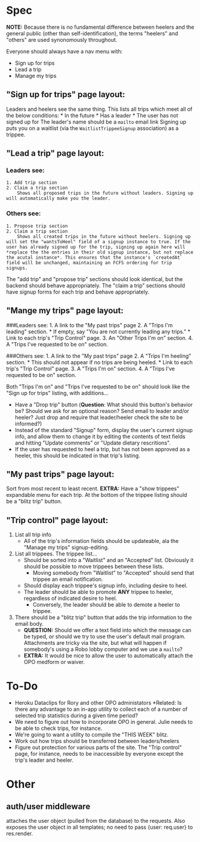 Spec
======
**NOTE:** Because there is no fundamental difference between heelers and the general public (other than self-identification), the terms "heelers" and "others" are used synonomously throughout. 

Everyone should always have a nav menu with:
* Sign up for trips
* Lead a trip
* Manage my trips

"Sign up for trips" page layout:
--------------------------------
Leaders and heelers see the same thing. 
This lists all trips which meet all of the below conditions:
	* In the future
	* Has a leader
	* The user has not signed up for
The leader's name should be a `mailto` email link
Signing up puts you on a waitlist (via the `WaitlistTrippeeSignup` association) as a trippee.  


"Lead a trip" page layout:
------------------------------
### Leaders see:
	1. Add trip section
	2. Claim a trip section
		Shows all proposed trips in the future without leaders. Signing up will automatically make you the leader. 

### Others see:
	1. Propose trip section
	2. Claim a trip section
		Shows all created trips in the future without heelers. Signing up will set the "wantsToHeel" field of a signup instance to true. If the user has already signed up for the trip, signing up again here will *replace the the entries in their old signup instance, but not replace the acutal instance*. This ensures that the instance's `createdAt` field will be unchanged, maintaining an FCFS ordering for trip signups. 

The "add trip" and "propose trip" sections should look identical, but the backend should behave appropriately. 
The "claim a trip" sections should have signup forms for each trip and behave appropriately. 

"Mange my trips" page layout:
------------------------------
###Leaders see:
	1. A link to the "My past trips" page
	2. A "Trips I'm leading" section. 
		* If empty, say "You are not currently leading any trips." 
		* Link to each trip's "Trip Control" page.
	3. An "Other Trips I'm on" section.
	4. A "Trips I've requested to be on" section.

###Others see:
	1. A link to the "My past trips" page
	2. A "Trips I'm heeling" section. 
		* This should not appear if no trips are being heeled. 
		* Link to each trip's "Trip Control" page.
	3. A "Trips I'm on" section.
	4. A "Trips I've requested to be on" section. 

Both "Trips I'm on" and "Trips I've requested to be on" should look like the "Sign up for trips" listing, with additions...
* Have a "Drop trip" button (**Question**: What should this button's behavior be? Should we ask for an optional reason? Send email to leader and/or heeler? Just drop and require that leader/heeler check the site to be informed?)	
* Instead of the standard "Signup" form, display the user's current signup info, and allow them to change it by editing the contents of text fields and hitting "Update comments" or "Update dietary rescritions".
* If the user has requested to heel a trip, but has not been approved as a heeler, this should be indicated in that trip's listing. 


"My past trips" page layout:
-----------------------------
Sort from most recent to least recent. 
**EXTRA:** Have a "show trippees" expandable menu for each trip. At the bottom of the trippee listing should be a "blitz trip" button. 

"Trip control" page layout:
----------------------------
1. List all trip info
	* All of the trip's information fields should be updateable, ala the "Manage my trips" signup-editing. 
2. List all trippees. The trippee list...
	* Should be sorted into a "Waitlist" and an "Accepted" list. Obviously it should be possible to move trippees between these lists.
		* Moving somebody from "Waitlist" to "Accepted" should send that trippee an email notification. 
	* Should display each trippee's signup info, including desire to heel. 
	* The leader should be able to promote __ANY__ trippee to heeler, regardless of indicated desire to heel. 
		* Conversely, the leader should be able to demote a heeler to trippee. 
3. There should be a "blitz trip" button that adds the trip information to the email body.
	+ **QUESTION:** Should we offer a text field into which the message can be typed, or should we try to use the user's default mail program. Attachments are tricky via the site, but what will happen if somebody's using a Robo lobby computer and we use a `mailto`?
	+ **EXTRA:** It would be nice to allow the user to automatically attach the OPO medform or waiver.

To-Do
======
* Heroku Dataclips for Rory and other OPO administators
	*Related: Is there any advantage to an in-app utility to collect each of a number of selected trip statistics during a given time period?
* We need to figure out how to incorporate OPO in general. Julie needs to be able to check trips, for instance. 
* We're going to want a utility to compile the "THIS WEEK" blitz. 
* Work out how trips should be transferred between leaders/heelers
* Figure out protection for various parts of the site. The "Trip control" page, for instance, needs to be inaccessible by everyone except the trip's leader and heeler. 

Other
======

auth/user middleware
--------------------
attaches the user object (pulled from the database) to the requests. Also exposes the user object in all templates; no need to pass {user: req.user} to res.render.


 